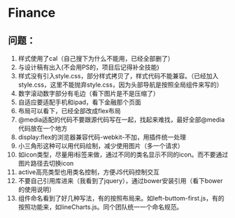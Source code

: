# Finance

## 问题：

1. 样式使用了cal（自己搜下为什么不能用，已经全部删了）
2. 与设计稿有出入(不会用PS的，项目后记得补全技能)
3. 样式没有引入style.css，部分样式拷贝了，样式代码不能兼容。（已经加入style.css，这里不能抛弃style.css，因为头部导航是按照全局组件来写的）
4. 数字滚动数字部分有毛边（看下图片是不是压缩了）
5. 自适应要适配手机和ipad，看下金融那个页面
6. 布局可以看下，已经全部改成flex布局
7. @media适配的代码不要跟源代码写在一起，找起来难找，最好全部@media代码放在一个地方
8. display:flex的浏览器兼容代码-webkit-不加，用插件统一处理
9. 小三角形这种可以用代码绘制，减少使用图片（多一个请求）
10. 如icon类型，尽量用i标签来做，通过不同的类名显示不同的icon。而不要通过图片路径去切换icon
11. active高亮类型也用类名控制，方便JS代码控制交互
12. 不要自己引用库进来（我看到了jquery），通过bower安装引用（看下bower的使用说明）
13. 组件命名看到了好几种写法，有的按照布局来。如left-buttom-first.js，有的按照功能来，如lineCharts.js。同个团队统一一个命名规范。
